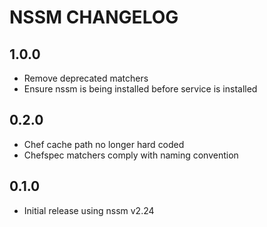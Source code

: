 # NSSM CHANGELOG

## 1.0.0

- Remove deprecated matchers
- Ensure nssm is being installed before service is installed

## 0.2.0

- Chef cache path no longer hard coded
- Chefspec matchers comply with naming convention

## 0.1.0

- Initial release using nssm v2.24
